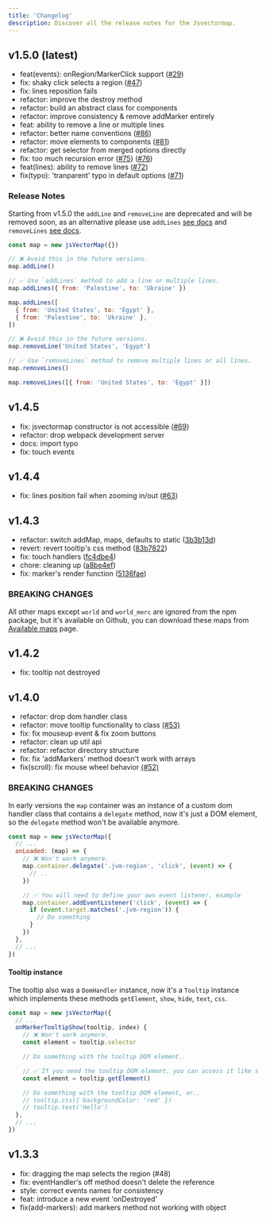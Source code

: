 ```yaml
---
title: 'Changelog'
description: Discover all the release notes for the Jsvectormap.
---
```


## v1.5.0 (latest)

- feat(events): onRegion/MarkerClick support ([#29](https://github.com/themustafaomar/jsvectormap/issues/29)) 
- fix: shaky click selects a region ([#47](https://github.com/themustafaomar/jsvectormap/issues/47))
- fix: lines reposition fails
- refactor: improve the destroy method
- refactor: build an abstract class for components
- refactor: improve consistency & remove addMarker entirely
- feat: ability to remove a line or multiple lines
- refactor: better name conventions ([#86](https://github.com/themustafaomar/jsvectormap/pull/86))
- refactor: move elements to components ([#81](https://github.com/themustafaomar/jsvectormap/pull/81))
- refactor: get selector from merged options directly
- fix: too much recursion error ([#75](https://github.com/themustafaomar/jsvectormap/issues/75)) ([#76](https://github.com/themustafaomar/jsvectormap/pull/76))
- feat(lines): ability to remove lines ([#72](https://github.com/themustafaomar/jsvectormap/discussions/72))
- fix(typo): 'tranparent' typo in default options ([#71](https://github.com/themustafaomar/jsvectormap/pull/71))

### Release Notes

Starting from v1.5.0 the `addLine` and `removeLine` are deprecated and will be removed soon, as an alternative please use `addLines` [see docs](path/to) and `removeLines` [see docs](path/to).

```js
const map = new jsVectorMap({})

// ❌ Avoid this in the future versions.
map.addLine()

// ✅ Use `addLines` method to add a line or multiple lines.
map.addLines({ from: 'Palestine', to: 'Ukraine' })

map.addLines([
  { from: 'United States', to: 'Egypt' },
  { from: 'Palestine', to: 'Ukraine' },
])

// ❌ Avoid this in the future versions.
map.removeLine('United States', 'Egypt')

// ✅ Use `removeLines` method to remove multiple lines or all lines.
map.removeLines()

map.removeLines([{ from: 'United States', to: 'Egypt' }])
```

## v1.4.5

- fix: jsvectormap constructor is not accessible ([#69](https://github.com/themustafaomar/jsvectormap/issues/69))
- refactor: drop webpack development server
- docs: import typo
- fix: touch events

## v1.4.4

- fix: lines position fail when zooming in/out ([#63](https://github.com/themustafaomar/jsvectormap/issues/63))

## v1.4.3

- refactor: switch addMap, maps, defaults to static ([3b3b13d](https://github.com/themustafaomar/jsvectormap/commit/3b3b13d2a81907dc88dc809b36e9c0c45cf50e7e))
- revert: revert tooltip's css method ([83b7822](https://github.com/themustafaomar/jsvectormap/commit/83b782208d263f9802aded5f4b26c54519fd7e1f))
- fix: touch handlers ([fc4dbe4](https://github.com/themustafaomar/jsvectormap/commit/fc4dbe4dffea50d723f0490dc86c71170fc46f8b))
- chore: cleaning up ([a8be4ef](https://github.com/themustafaomar/jsvectormap/commit/a8be4effb41ea0ef59d802a3d03388fa2e15cccd))
- fix: marker's render function ([5136fae](https://github.com/themustafaomar/jsvectormap/commit/5136fae14f441ff3439ed82590f2a48fe471b60c))

### BREAKING CHANGES

All other maps except `world` and `world_merc` are ignored from the npm package, but it's available on Github, you can download these maps from [Available maps](/docs/available-maps) page.

## v1.4.2

- fix: tooltip not destroyed

## v1.4.0

- refactor: drop dom handler class
- refactor: move tooltip functionality to class [(#53)](https://github.com/themustafaomar/jsvectormap/pull/53)
- fix: fix mouseup event & fix zoom buttons
- refactor: clean up util api
- refactor: refactor directory structure
- fix: fix 'addMarkers' method doesn't work with arrays
- fix(scroll): fix mouse wheel behavior [(#52)](https://github.com/themustafaomar/jsvectormap/pull/52)

### BREAKING CHANGES

In early versions the `map` container was an instance of a custom dom handler class that contains a `delegate` method, now it's just a DOM element, so the `delegate` method won't be available anymore.

```js
const map = new jsVectorMap({
  // ...
  onLoaded: (map) => {
    // ❌ Won't work anymore.
    map.container.delegate('.jvm-region', 'click', (event) => {
      // ..
    })

    // ✅ You will need to define your own event listener, example
    map.container.addEventListener('click', (event) => {
      if (event.target.matches('.jvm-region')) {
        // Do something
      }
    })
  },
  // ...
})
```

#### Tooltip instance

The tooltip also was a `DomHandler` instance, now it's a `Tooltip` instance which implements these methods `getElement`, `show`, `hide`, `text`, `css`.

```js
const map = new jsVectorMap({
  // ...
  onMarkerTooltipShow(tooltip, index) {
    // ❌ Won't work anymore.
    const element = tooltip.selector

    // Do something with the tooltip DOM element..

    // ✅ If you need the tooltip DOM element, you can access it like so:
    const element = tooltip.getElement()

    // Do something with the tooltip DOM element, or..
    // tooltip.css({ backgroundColor: 'red' })
    // tooltip.text('Hello')
  },
  // ...
})
```

## v1.3.3

- fix: dragging the map selects the region (#48)
- fix: eventHandler's off method doesn't delete the reference
- style: correct events names for consistency
- feat: introduce a new event 'onDestroyed'
- fix(add-markers): add markers method not working with object
